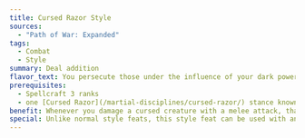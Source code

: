 ```yaml
---
title: Cursed Razor Style
sources:
  - "Path of War: Expanded"
tags:
  - Combat
  - Style
summary: Deal addition
flavor_text: You persecute those under the influence of your dark power.
prerequisites:
  - Spellcraft 3 ranks
  - one [Cursed Razor](/martial-disciplines/cursed-razor/) stance known
benefit: Whenever you damage a cursed creature with a melee attack, that creature takes 2 points of bleed damage plus an additional 2 points of bleed damage for every four character levels you possess. The creature continues to bleed until the bleeding is stopped via magical healing or a successful DC 15 Heal check.
special: Unlike normal style feats, this style feat can be used with any weapon, and isn't limited to unarmed strikes.
---
```

